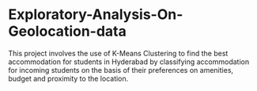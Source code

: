 # Exploratory-Analysis-On-Geolocation-data
This project involves the use of K-Means Clustering to find the best accommodation for students in Hyderabad by classifying accommodation for incoming students on the basis of their preferences on amenities, budget and proximity to the location.
